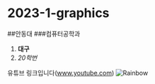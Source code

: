 # 2023-1-graphics
##안동대
###컴퓨터공학과
1. **대구**
2. *20학번*

유튜브 링크입니다(www.youtube.com)
![Rainbow](https://cdn-icons-png.flaticon.com/512/1501/1501860.png)
